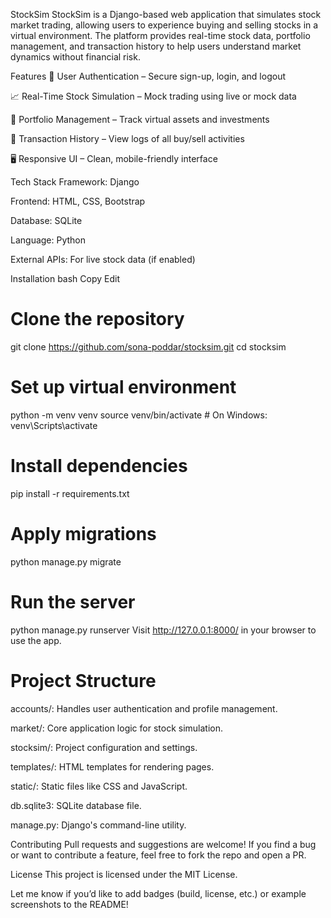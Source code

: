 StockSim
StockSim is a Django-based web application that simulates stock market trading, allowing users to experience buying and selling stocks in a virtual environment. The platform provides real-time stock data, portfolio management, and transaction history to help users understand market dynamics without financial risk.

Features
🔐 User Authentication – Secure sign-up, login, and logout

📈 Real-Time Stock Simulation – Mock trading using live or mock data

💼 Portfolio Management – Track virtual assets and investments

🧾 Transaction History – View logs of all buy/sell activities

🖥️ Responsive UI – Clean, mobile-friendly interface

Tech Stack
Framework: Django

Frontend: HTML, CSS, Bootstrap

Database: SQLite

Language: Python

External APIs: For live stock data (if enabled)

Installation
bash
Copy
Edit
# Clone the repository
git clone https://github.com/sona-poddar/stocksim.git
cd stocksim

# Set up virtual environment
python -m venv venv
source venv/bin/activate  # On Windows: venv\Scripts\activate

# Install dependencies
pip install -r requirements.txt

# Apply migrations
python manage.py migrate

# Run the server
python manage.py runserver
Visit http://127.0.0.1:8000/ in your browser to use the app.

# Project Structure

accounts/: Handles user authentication and profile management.

market/: Core application logic for stock simulation.

stocksim/: Project configuration and settings.

templates/: HTML templates for rendering pages.

static/: Static files like CSS and JavaScript.

db.sqlite3: SQLite database file.

manage.py: Django's command-line utility.


Contributing
Pull requests and suggestions are welcome! If you find a bug or want to contribute a feature, feel free to fork the repo and open a PR.

License
This project is licensed under the MIT License.

Let me know if you’d like to add badges (build, license, etc.) or example screenshots to the README!
